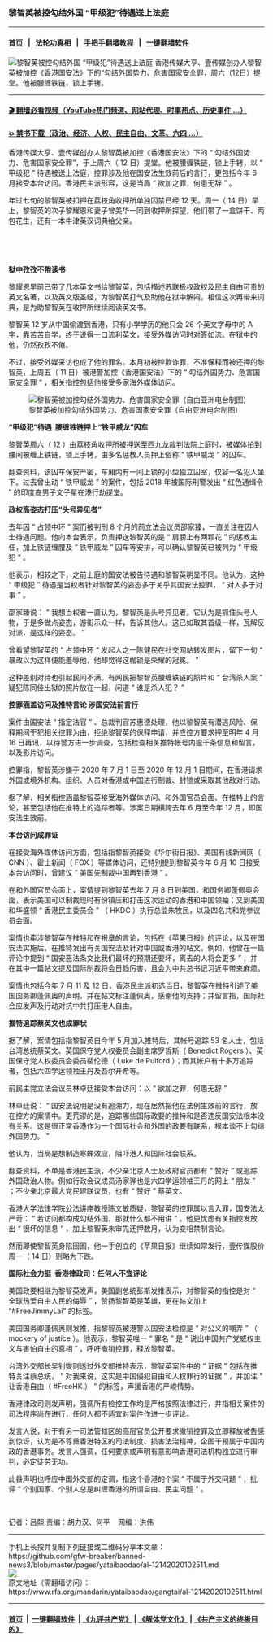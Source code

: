 ### 黎智英被控勾结外国   “甲级犯”待遇送上法庭
------------------------

#### [首页](https://github.com/gfw-breaker/banned-news3/blob/master/README.md) &nbsp;&nbsp;|&nbsp;&nbsp; [法轮功真相](https://github.com/begood0513/basic/blob/master/README.md)  &nbsp;&nbsp;|&nbsp;&nbsp; [手把手翻墙教程](https://github.com/gfw-breaker/guides/wiki)  &nbsp;&nbsp;|&nbsp;&nbsp; [一键翻墙软件](https://github.com/gfw-breaker/nogfw/blob/master/README.md)  



<div id="headerimg">
 <img alt="黎智英被控勾结外国   “甲级犯”待遇送上法庭" src="https://www.rfa.org/mandarin/yataibaodao/gangtai/al-12142020102511.html/@@images/a55de414-6323-4665-929e-efa6ecefd86d.jpeg" title="黎智英被控勾结外国   “甲级犯”待遇送上法庭"/>
 <span class="lead_image_caption">
  香港传媒大亨、壹传媒创办人黎智英被加控《香港国安法》下的“勾结外国势力、危害国家安全罪，周六（12日）提堂。他被腰缠铁链，锁上手铐。
 </span>
 <!-- zoomattribute -->
</div>

<hr/>


#### [ 🎬  翻墙必看视频（YouTube热门频道、网站代理、时事热点、历史事件 ...）](https://github.com/gfw-breaker/links/blob/master/banned.md)

#### [ 💥  禁书下载（政治、经济、人权、民主自由、文革、六四 ...）](https://github.com/gfw-breaker/books/blob/master/README.md)

<div id="storytext">
 <div class="sidebar">
 </div>
 <p>
 </p>
 <p>
  香港传媒大亨、壹传媒创办人黎智英被加控《香港国安法》下的
  <span>
   “
  </span>
  勾结外国势力、危害国家安全罪”，于上周六（
  <span>
   12
  </span>
  日）提堂。他被腰缠铁链，锁上手铐，以
  <span>
   “
  </span>
  甲级犯
  <span>
   ”
  </span>
  待遇被送上法庭，控罪涉及他在国安法生效前后的言行，更包括今年
  <span>
   6
  </span>
  月接受本台访问。香港民主派形容，这是当局
  <span>
   “
  </span>
  欲加之罪，何患无辞
  <span>
   ”
  </span>
  。
 </p>
 <p>
  <span>
  </span>
  年过七旬的黎智英被扣押在荔枝角收押所单独囚禁已经
  <span>
   12
  </span>
  天。周一（
  <span>
   14
  </span>
  日）早上，黎智英的次子黎耀恩和妻子曾美华一同到收押所探望，他们带了一盒饼干、两包花生，还有一本牛津英汉词典给父亲。
 </p>
 <p>
  <br/>
 </p>
 <p>
  <br/>
 </p>
 <p>
  <span>
  </span>
  <strong>
   狱中孜孜不倦读书
  </strong>
 </p>
 <p>
  <span>
  </span>
  黎耀恩早前已带了几本英文书给黎智英，包括描述苏联极权政权及民主自由可贵的英文名著，以及英文版圣经，为黎智英打气及助他在狱中解闷。相信这次再带来词典，是为助黎智英在收押所继续阅读英文书。
 </p>
 <p>
  <span>
  </span>
  黎智英
  <span>
   12
  </span>
  岁从中国偷渡到香港，只有小学学历的他只会
  <span>
   26
  </span>
  个英文字母中的
  <span>
   A
  </span>
  字，靠苦苦自学，终于说得一口流利英文，接受外媒访问时对答如流。在狱中的他，仍然孜孜不倦。
 </p>
 <p>
  <span>
  </span>
  不过，接受外媒采访也成了他的罪名。本月初被控欺诈罪，不准保释而被还押的黎智英，上周五（
  <span>
   11
  </span>
  日）被港警加控《香港国安法》下的
  <span>
   “
  </span>
  勾结外国势力、危害国家安全罪
  <span>
   ”
  </span>
  ，相关指控包括他接受多家海外媒体访问。
 </p>
 <p>
  <figure class="image-richtext image-inline captioned" style="width:620px;">
   <img alt="黎智英被加控勾结外国势力、危害国家安全罪（自由亚洲电台制图）" src="https://www.rfa.org/mandarin/yataibaodao/gangtai/al-12142020102511.html/al1214a.jpg/@@images/55423825-8831-4d39-86c8-ac9c5d12c37c.jpeg" title="al1214a.jpg"/>
   <figcaption class="image-caption">
    黎智英被加控勾结外国势力、危害国家安全罪（自由亚洲电台制图）
   </figcaption>
   <small>
   </small>
  </figure>
 </p>
 <p>
  <span>
  </span>
  <strong>
   “甲级犯”待遇  腰缠铁链押上“铁甲威龙”囚车
  </strong>
 </p>
 <p>
  <span>
  </span>
  黎智英周六（
  <span>
   12
  </span>
  ）由荔枝角收押所被押送至西九龙裁判法院上庭时，被媒体拍到腰间被缠上铁链，锁上手铐，由多名惩教人员押上俗称
  <span>
   “
  </span>
  铁甲威龙
  <span>
   ”
  </span>
  的囚车。
 </p>
 <p>
  <span>
  </span>
  翻查资料，该囚车保安严密，车厢内有一间上锁的小型独立囚室，仅容一名犯人坐下。过去曾出动
  <span>
   “
  </span>
  铁甲威龙
  <span>
   ”
  </span>
  的案件，包括
  <span>
   2018
  </span>
  年被国际刑警发出
  <span>
   “
  </span>
  红色通缉令
  <span>
   ”
  </span>
  的印度裔男子文子星在港行劫提堂。
 </p>
 <p>
  <span>
  </span>
  <strong>
   政权高姿态打压“头号异见者”
  </strong>
 </p>
 <p>
  <span>
  </span>
  去年因
  <span>
   “
  </span>
  占领中环
  <span>
   ”
  </span>
  案而被判刑
  <span>
   8
  </span>
  个月的前立法会议员邵家臻，一直关注在囚人士待遇问题。他向本台表示，负责押送黎智英的是
  <span>
   “
  </span>
  肩膀上有两颗花
  <span>
   ”
  </span>
  的惩教主任，加上铁链缠腰及
  <span>
   “
  </span>
  铁甲威龙
  <span>
   ”
  </span>
  囚车等安排，可以确认黎智英已被列为
  <span>
   “
  </span>
  甲级犯
  <span>
   ”
  </span>
  。
 </p>
 <p>
  <span>
  </span>
  他表示，相较之下，之前上庭的国安法被告待遇和黎智英明显不同。他认为，这种
  <span>
   “
  </span>
  甲级犯
  <span>
   ”
  </span>
  待遇是当权者针对黎智英的姿态多于关乎其国安法控罪，
  <span>
   “
  </span>
  对人多于对事
  <span>
   ”
  </span>
  。
 </p>
 <p>
  <span>
  </span>
  邵家臻说：
  <span>
   “
  </span>
  我想当权者一直认为，黎智英是头号异见者。它认为是抓住头号人物，于是多做点姿态，游街示众一样，告诉其他人。这已如取其首级一样，瓦解反对派，是这样的姿态。
  <span>
   ”
  </span>
 </p>
 <p>
  <span>
  </span>
  曾看望黎智英的
  <span>
   “
  </span>
  占领中环
  <span>
   ”
  </span>
  发起人之一陈健民在社交网站转发图片，留下一句
  <span>
   “
  </span>
  暴政以为这样便能羞辱他，他却觉得这枷锁是荣耀的冠冕。
  <span>
   ”
  </span>
 </p>
 <p>
  这种差别对待也引起民间不满。有网民把黎智英腰缠铁链的照片和
  <span>
   “
  </span>
  台湾杀人案
  <span>
   ”
  </span>
  疑犯陈同佳出狱的照片放在一起，问道
  <span>
   “
  </span>
  谁是杀人犯？
  <span>
   ”
  </span>
 </p>
 <p>
  <span>
  </span>
  <strong>
   控罪涵盖访问及推特言论 涉国安法前言行
  </strong>
 </p>
 <p>
  <span>
  </span>
  案件由国安法
  <span>
   “
  </span>
  指定法官
  <span>
   ”
  </span>
  、总裁判官苏惠德处理，他以黎智英有潜逃风险、保释期间干犯相关控罪为由，拒绝黎智英的保释申请，并应控方要求押至明年
  <span>
   4
  </span>
  月
  <span>
   16
  </span>
  日再讯，以待警方进一步调查，包括检查相关推特帐号内逾千条信息和留言，以及影片访问。
 </p>
 <p>
  <span>
  </span>
  控罪指，黎智英涉嫌于
  <span>
   2020
  </span>
  年
  <span>
   7
  </span>
  月
  <span>
   1
  </span>
  日至
  <span>
   2020
  </span>
  年
  <span>
   12
  </span>
  月
  <span>
   1
  </span>
  日期间，在香港请求外国或境外机构、组织、人员对香港或中国进行制裁、封锁或采取其他敌对行动。
 </p>
 <p>
  <span>
  </span>
  据了解，相关指控涵盖黎智英接受海外媒体访问、和外国官员会面、在推特上的言论，甚至包括他在推特上的追踪者等。涉案日期横跨去年
  <span>
   6
  </span>
  月至今年
  <span>
   12
  </span>
  月，即国安法生效前。
 </p>
 <p>
  <span>
  </span>
  <strong>
   本台访问成罪证
  </strong>
 </p>
 <p>
  <span>
  </span>
  在接受海外媒体访问方面，包括指黎智英接受《华尔街日报》、美国有线新闻网（
  <span>
   CNN
  </span>
  ）、霍士新闻（
  <span>
   FOX
  </span>
  ）等媒体访问，还特别提到黎智英今年
  <span>
   6
  </span>
  月
  <span>
   10
  </span>
  日接受本台访问时，曾建议
  <span>
   “
  </span>
  美国先制裁中国再到香港
  <span>
   ”
  </span>
  。
 </p>
 <p>
  <span>
  </span>
  在和外国官员会面上，案情提到黎智英去年
  <span>
   7
  </span>
  月
  <span>
   8
  </span>
  日到美国，和国务卿蓬佩奥会面，表示美国可以制裁现时有份镇压和打击这次运动的香港和中国领袖；又到美国和华盛顿
  <span>
   “
  </span>
  香港民主委员会
  <span>
   ”
  </span>
  （
  <span>
   HKDC
  </span>
  ）执行总监朱牧民，以及四名共和党参议员会面。
 </p>
 <p>
  <span>
  </span>
  案情也牵涉黎智英在推特和在报章的言论，包括在《苹果日报》的评论，以及在国安法实施后，在推特发出有关国安法及针对中国或香港的帖文。例如，他曾在一篇评论中提到
  <span>
   “
  </span>
  国安恶法条文比我们最坏的预期还要坏，离去的人将会更多
  <span>
   ”
  </span>
  ，并在其中一篇帖文提及国际制裁将会日趋厉害，且会为中共总书记习近平带来麻烦。
 </p>
 <p>
  <span>
  </span>
  案情也包括今年
  <span>
   7
  </span>
  月
  <span>
   11
  </span>
  及
  <span>
   12
  </span>
  日，香港民主派初选当日，黎智英在推特引述了美国国务卿蓬佩奥的声明，并在帖文标注蓬佩奥，感谢他的支持；并留言指，国际社会应发声及行动对抗中共打压港人自由。
 </p>
 <p>
  <span>
  </span>
  <strong>
   推特追踪蔡英文也成罪状
  </strong>
 </p>
 <p>
  <span>
  </span>
  据了解，案情包括指黎智英自今年
  <span>
   5
  </span>
  月加入推特后，其帐号追踪
  <span>
   53
  </span>
  名人士，包括台湾总统蔡英文、英国保守党人权委员会副主席罗哲斯（
  <span>
   Benedict Rogers
  </span>
  ）、英国保守党人权委员会委员裴伦德（
  <span>
   Luke de Pulford
  </span>
  ）；而其帐户有十多万追踪者，包括六四学运领袖王丹及吾尔开希等。
 </p>
 <p>
  <span>
  </span>
  前民主党立法会议员林卓廷接受本台访问：以
  <span>
   “
  </span>
  欲加之罪，何患无辞
  <span>
   ”
  </span>
 </p>
 <p>
  <span>
  </span>
  林卓廷说：
  <span>
   “
  </span>
  国安法说明是没有追溯力，现在居然把他在法例生效前的言行，放在控方的案情中。更荒谬的是，追踪哪些国际政要的推特和是否违反国安法根本没有关系。这是很正常香港作为一个国际社会和外国的政要有联系，根本谈不上勾结外国势力。
  <span>
   ”
  </span>
 </p>
 <p>
  <span>
  </span>
  他认为，当局是想制造寒蝉效应，阻吓港人和国际社会联系。
 </p>
 <p>
  <span>
  </span>
  翻查资料，不单是香港民主派，不少亲北京人士及政府官员都有
  <span>
   “
  </span>
  赞好
  <span>
   ”
  </span>
  或追踪外国政治人物。例如行政会议成员汤家骅也是六四学运领袖王丹的网上
  <span>
   “
  </span>
  朋友
  <span>
   ”
  </span>
  ；不少亲北京最大党民建联议员，也有
  <span>
   “
  </span>
  赞好
  <span>
   ”
  </span>
  蔡英文。
 </p>
 <p>
  <span>
  </span>
  香港大学法律学院公法讲座教授陈文敏质疑，黎智英的控罪属以言入罪，国安法太严苛：
  <span>
   “
  </span>
  若访问都构成勾结外国，那就什么都不用讲
  <span>
   ”
  </span>
  。他更忧虑有关指控发放出
  <span>
   “
  </span>
  很坏的信息
  <span>
   ”
  </span>
  ，加上黎智英未审先还押数月，认为变相禁制言论。
 </p>
 <p>
  <span>
  </span>
  然而即使黎智英身陷囹圄，他一手创立的《苹果日报》继续如常发行，壹传媒股价周一（
  <span>
   14
  </span>
  日）则略为下跌。
 </p>
 <p>
  <span>
  </span>
  <strong>
   国际社会力挺  香港律政司：任何人不宜评论
  </strong>
 </p>
 <p>
  <span>
  </span>
  美国政要相继为黎智英发声，美国副总统彭斯发推表示，对黎智英的指控是对
  <span>
   “
  </span>
  全球热爱自由人民的侮辱
  <span>
   ”
  </span>
  ，赞扬黎智英是英雄，更在帖文加上
  <span>
   “#FreeJimmyLai”
  </span>
  的标签。
 </p>
 <p>
  <span>
  </span>
  美国国务卿蓬佩奥则发推，指黎智英被港警以国安法检控是
  <span>
   “
  </span>
  对公义的嘲弄
  <span>
   ”
  </span>
  （
  <span>
   mockery of justice
  </span>
  ）。他表示，黎智英唯一
  <span>
   “
  </span>
  罪名
  <span>
   ”
  </span>
  是
  <span>
   “
  </span>
  说出中国共产党威权主义与害怕自由的真相
  <span>
   ”
  </span>
  ，呼吁撤销控罪，释放黎智英。
 </p>
 <p>
  <span>
  </span>
  台湾外交部长吴钊燮则透过外交部推特表示，黎智英案件中的
  <span>
   “
  </span>
  证据
  <span>
   ”
  </span>
  包括在推特关注蔡总统，
  <span>
   “
  </span>
  对我来说，这实是中国侵犯自由和人权罪行的证据
  <span>
   ”
  </span>
  ，并加注
  <span>
   “
  </span>
  让香港自由（
  <span>
   #FreeHK
  </span>
  ）
  <span>
   ”
  </span>
  的标签，声援香港的严峻情势。
 </p>
 <p>
  <span>
  </span>
  香港律政司则发声明，强调所有检控工作均是严格按照法律进行，并指相关案件的司法程序尚在进行，任何人都不适宜对案件作进一步评论。
 </p>
 <p>
  <span>
  </span>
  发言人说，对于有另一司法管辖区的高层官员公开要求撤销控罪及立即释放被告感到惊讶，认为是不尊重香港特区的司法制度、损害法治精神，企图干预属于中国内政的香港事务。发言人强调，任何要求或声明有意影响香港司法机构独立进行审判，必定徒劳无功。
 </p>
 <p>
  <span>
  </span>
  此番声明也呼应中国外交部的定调，指这个香港的个案
  <span>
   “
  </span>
  不属于外交问题
  <span>
   ”
  </span>
  ，批评
  <span>
   “
  </span>
  个别国家、个别人总是纠缠香港的所谓自由、民主问题
  <span>
   ”
  </span>
  。
 </p>
 <p>
  <br/>
 </p>
 <p>
  <span>
  </span>
  记者：吕熙
  <span>
   责编：胡力汉、何平    网编：洪伟
  </span>
 </p>
</div>

<hr/>
手机上长按并复制下列链接或二维码分享本文章：<br/>
https://github.com/gfw-breaker/banned-news3/blob/master/pages/yataibaodao/al-12142020102511.md <br/>
<a href='https://github.com/gfw-breaker/banned-news3/blob/master/pages/yataibaodao/al-12142020102511.md'><img src='https://github.com/gfw-breaker/banned-news3/blob/master/pages/yataibaodao/al-12142020102511.md.png'/></a> <br/>
原文地址（需翻墙访问）：https://www.rfa.org/mandarin/yataibaodao/gangtai/al-12142020102511.html


------------------------
#### [首页](https://github.com/gfw-breaker/banned-news3/blob/master/README.md) &nbsp;|&nbsp; [一键翻墙软件](https://github.com/gfw-breaker/nogfw/blob/master/README.md) &nbsp;| [《九评共产党》](https://github.com/gfw-breaker/9ping.md/blob/master/README.md#九评之一评共产党是什么) | [《解体党文化》](https://github.com/gfw-breaker/jtdwh.md/blob/master/README.md) | [《共产主义的终极目的》](https://github.com/gfw-breaker/gczydzjmd.md/blob/master/README.md)


<img src='http://gfw-breaker.win/banned-news3/pages/yataibaodao/al-12142020102511.md' width='0px' height='0px'/>